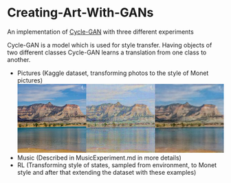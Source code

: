 # Creating-Art-With-GANs

An implementation of [Cycle-GAN](https://arxiv.org/pdf/1703.10593.pdf) with three different experiments

Cycle-GAN is a model which is used for style transfer. Having objects of two different classes Cycle-GAN learns a translation from one class to another.

* Pictures (Kaggle dataset, transforming photos to the style of Monet pictures)
![result](https://github.com/mahkons/Creating-Art-With-GANs/blob/master/result.jpg)
* Music (Described in MusicExperiment.md in more details)
* RL (Transforming style of states, sampled from environment, to Monet style and after that extending the dataset with these examples)
